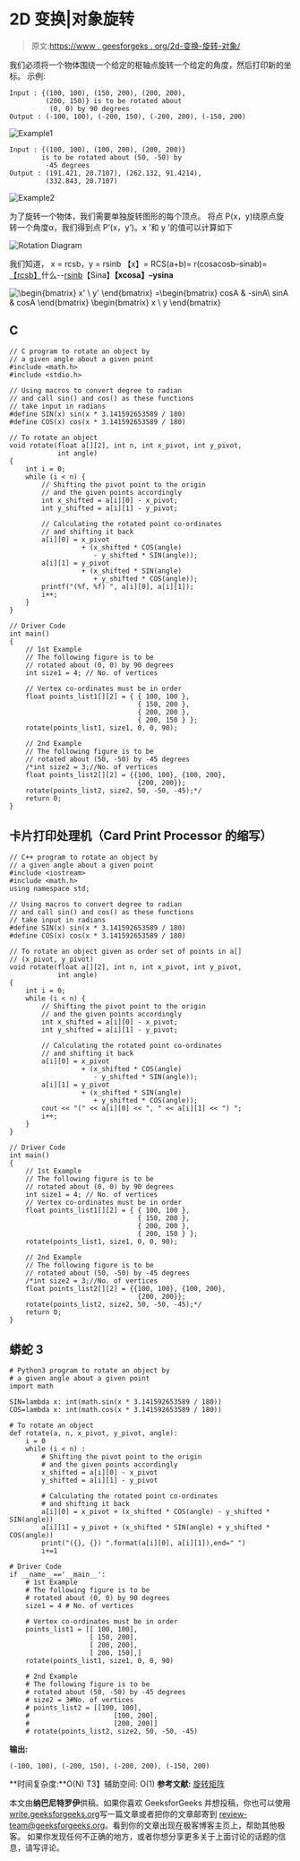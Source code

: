 # 2D 变换|对象旋转

> 原文:[https://www . geesforgeks . org/2d-变换-旋转-对象/](https://www.geeksforgeeks.org/2d-transformation-rotation-objects/)

我们必须将一个物体围绕一个给定的枢轴点旋转一个给定的角度，然后打印新的坐标。
示例:

```
Input : {(100, 100), (150, 200), (200, 200), 
         (200, 150)} is to be rotated about 
          (0, 0) by 90 degrees
Output : (-100, 100), (-200, 150), (-200, 200), (-150, 200)
```

![Example1](img/8c3d5eaf6ef9ae66ccaf49049ac85b86.png)

```
Input : {(100, 100), (100, 200), (200, 200)} 
        is to be rotated about (50, -50) by 
         -45 degrees
Output : (191.421, 20.7107), (262.132, 91.4214), 
         (332.843, 20.7107)
```

![Example2](img/6ddaf110968f493b8c74c7fe740b811d.png)

为了旋转一个物体，我们需要单独旋转图形的每个顶点。
将点 P(x，y)绕原点旋转一个角度α，我们得到点 P’(x，y’)。x '和 y '的值可以计算如下

![Rotation Diagram](img/4ddccbe9baa0faada34542098f07adf4.png)

我们知道，
x = rcsb，y = rsinb
【x】= RCS(a+b)= r(cosacosb–sinab)=<u>【rcsb】</u>什么--<u>rsinb</u>【Sina】**【xcosa】–ysina**

![\begin{bmatrix} x' \\ y' \end{bmatrix} =\begin{bmatrix} cosA & -sinA\\ sinA & cosA \end{bmatrix} \begin{bmatrix} x \\ y \end{bmatrix}      ](img/1630cdd7222e6b4159581e58e97c606d.png "Rendered by QuickLaTeX.com")

## C

```
// C program to rotate an object by
// a given angle about a given point
#include <math.h>
#include <stdio.h>

// Using macros to convert degree to radian
// and call sin() and cos() as these functions
// take input in radians
#define SIN(x) sin(x * 3.141592653589 / 180)
#define COS(x) cos(x * 3.141592653589 / 180)

// To rotate an object
void rotate(float a[][2], int n, int x_pivot, int y_pivot,
            int angle)
{
    int i = 0;
    while (i < n) {
        // Shifting the pivot point to the origin
        // and the given points accordingly
        int x_shifted = a[i][0] - x_pivot;
        int y_shifted = a[i][1] - y_pivot;

        // Calculating the rotated point co-ordinates
        // and shifting it back
        a[i][0] = x_pivot
                  + (x_shifted * COS(angle)
                     - y_shifted * SIN(angle));
        a[i][1] = y_pivot
                  + (x_shifted * SIN(angle)
                     + y_shifted * COS(angle));
        printf("(%f, %f) ", a[i][0], a[i][1]);
        i++;
    }
}

// Driver Code
int main()
{
    // 1st Example
    // The following figure is to be
    // rotated about (0, 0) by 90 degrees
    int size1 = 4; // No. of vertices

    // Vertex co-ordinates must be in order
    float points_list1[][2] = { { 100, 100 },
                                { 150, 200 },
                                { 200, 200 },
                                { 200, 150 } };
    rotate(points_list1, size1, 0, 0, 90);

    // 2nd Example
    // The following figure is to be
    // rotated about (50, -50) by -45 degrees
    /*int size2 = 3;//No. of vertices
    float points_list2[][2] = {{100, 100}, {100, 200},
                                {200, 200}};
    rotate(points_list2, size2, 50, -50, -45);*/
    return 0;
}
```

## 卡片打印处理机（Card Print Processor 的缩写）

```
// C++ program to rotate an object by
// a given angle about a given point
#include <iostream>
#include <math.h>
using namespace std;

// Using macros to convert degree to radian
// and call sin() and cos() as these functions
// take input in radians
#define SIN(x) sin(x * 3.141592653589 / 180)
#define COS(x) cos(x * 3.141592653589 / 180)

// To rotate an object given as order set of points in a[]
// (x_pivot, y_pivot)
void rotate(float a[][2], int n, int x_pivot, int y_pivot,
            int angle)
{
    int i = 0;
    while (i < n) {
        // Shifting the pivot point to the origin
        // and the given points accordingly
        int x_shifted = a[i][0] - x_pivot;
        int y_shifted = a[i][1] - y_pivot;

        // Calculating the rotated point co-ordinates
        // and shifting it back
        a[i][0] = x_pivot
                  + (x_shifted * COS(angle)
                     - y_shifted * SIN(angle));
        a[i][1] = y_pivot
                  + (x_shifted * SIN(angle)
                     + y_shifted * COS(angle));
        cout << "(" << a[i][0] << ", " << a[i][1] << ") ";
        i++;
    }
}

// Driver Code
int main()
{
    // 1st Example
    // The following figure is to be
    // rotated about (0, 0) by 90 degrees
    int size1 = 4; // No. of vertices
    // Vertex co-ordinates must be in order
    float points_list1[][2] = { { 100, 100 },
                                { 150, 200 },
                                { 200, 200 },
                                { 200, 150 } };
    rotate(points_list1, size1, 0, 0, 90);

    // 2nd Example
    // The following figure is to be
    // rotated about (50, -50) by -45 degrees
    /*int size2 = 3;//No. of vertices
    float points_list2[][2] = {{100, 100}, {100, 200},
                                {200, 200}};
    rotate(points_list2, size2, 50, -50, -45);*/
    return 0;
}
```

## 蟒蛇 3

```
# Python3 program to rotate an object by
# a given angle about a given point
import math

SIN=lambda x: int(math.sin(x * 3.141592653589 / 180))
COS=lambda x: int(math.cos(x * 3.141592653589 / 180))

# To rotate an object
def rotate(a, n, x_pivot, y_pivot, angle):
    i = 0
    while (i < n) :
        # Shifting the pivot point to the origin
        # and the given points accordingly
        x_shifted = a[i][0] - x_pivot
        y_shifted = a[i][1] - y_pivot

        # Calculating the rotated point co-ordinates
        # and shifting it back
        a[i][0] = x_pivot + (x_shifted * COS(angle) - y_shifted * SIN(angle))
        a[i][1] = y_pivot + (x_shifted * SIN(angle) + y_shifted * COS(angle))
        print("({}, {}) ".format(a[i][0], a[i][1]),end=" ")
        i+=1

# Driver Code
if __name__=='__main__':
    # 1st Example
    # The following figure is to be
    # rotated about (0, 0) by 90 degrees
    size1 = 4 # No. of vertices

    # Vertex co-ordinates must be in order
    points_list1 = [[ 100, 100],
                    [ 150, 200],
                    [ 200, 200],
                    [ 200, 150],] 
    rotate(points_list1, size1, 0, 0, 90)

    # 2nd Example
    # The following figure is to be
    # rotated about (50, -50) by -45 degrees
    # size2 = 3#No. of vertices
    # points_list2 = [[100, 100],
    #                     [100, 200],
    #                     [200, 200]]
    # rotate(points_list2, size2, 50, -50, -45)
```

**输出:**

```
(-100, 100), (-200, 150), (-200, 200), (-150, 200)
```

**时间复杂度:**O(N)
T3】辅助空间: O(1)
**参考文献:** [旋转矩阵](https://en.wikipedia.org/wiki/Rotation_matrix)

本文由**纳巴尼特罗伊**供稿。如果你喜欢 GeeksforGeeks 并想投稿，你也可以使用[write.geeksforgeeks.org](http://www.write.geeksforgeeks.org)写一篇文章或者把你的文章邮寄到 review-team@geeksforgeeks.org。看到你的文章出现在极客博客主页上，帮助其他极客。
如果你发现任何不正确的地方，或者你想分享更多关于上面讨论的话题的信息，请写评论。